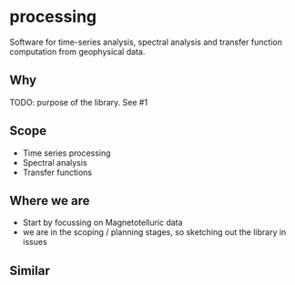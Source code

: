 # processing
Software for time-series analysis, spectral analysis and transfer function computation from geophysical data. 

## Why

TODO: purpose of the library. See #1

## Scope
- Time series processing 
- Spectral analysis
- Transfer functions

## Where we are
- Start by focussing on Magnetotelluric data 
- we are in the scoping / planning stages, so sketching out the library in issues

## Similar

